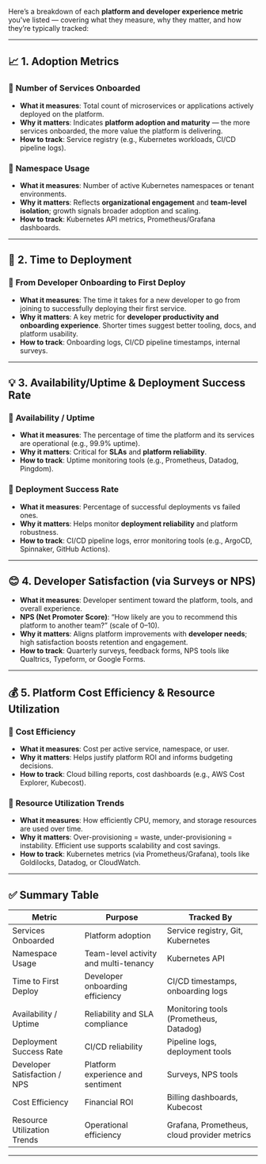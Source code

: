 Here’s a breakdown of each **platform and developer experience metric** you've listed — covering what they measure, why they matter, and how they’re typically tracked:

---

## 📈 **1. Adoption Metrics**

### 🔹 **Number of Services Onboarded**

* **What it measures**: Total count of microservices or applications actively deployed on the platform.
* **Why it matters**: Indicates **platform adoption and maturity** — the more services onboarded, the more value the platform is delivering.
* **How to track**: Service registry (e.g., Kubernetes workloads, CI/CD pipeline logs).

### 🔹 **Namespace Usage**

* **What it measures**: Number of active Kubernetes namespaces or tenant environments.
* **Why it matters**: Reflects **organizational engagement** and **team-level isolation**; growth signals broader adoption and scaling.
* **How to track**: Kubernetes API metrics, Prometheus/Grafana dashboards.

---

## 🚀 **2. Time to Deployment**

### 🔹 **From Developer Onboarding to First Deploy**

* **What it measures**: The time it takes for a new developer to go from joining to successfully deploying their first service.
* **Why it matters**: A key metric for **developer productivity and onboarding experience**. Shorter times suggest better tooling, docs, and platform usability.
* **How to track**: Onboarding logs, CI/CD pipeline timestamps, internal surveys.

---

## 💡 **3. Availability/Uptime & Deployment Success Rate**

### 🔹 **Availability / Uptime**

* **What it measures**: The percentage of time the platform and its services are operational (e.g., 99.9% uptime).
* **Why it matters**: Critical for **SLAs** and **platform reliability**.
* **How to track**: Uptime monitoring tools (e.g., Prometheus, Datadog, Pingdom).

### 🔹 **Deployment Success Rate**

* **What it measures**: Percentage of successful deployments vs failed ones.
* **Why it matters**: Helps monitor **deployment reliability** and platform robustness.
* **How to track**: CI/CD pipeline logs, error monitoring tools (e.g., ArgoCD, Spinnaker, GitHub Actions).

---

## 😊 **4. Developer Satisfaction (via Surveys or NPS)**

* **What it measures**: Developer sentiment toward the platform, tools, and overall experience.
* **NPS (Net Promoter Score)**: “How likely are you to recommend this platform to another team?” (scale of 0–10).
* **Why it matters**: Aligns platform improvements with **developer needs**; high satisfaction boosts retention and engagement.
* **How to track**: Quarterly surveys, feedback forms, NPS tools like Qualtrics, Typeform, or Google Forms.

---

## 💰 **5. Platform Cost Efficiency & Resource Utilization**

### 🔹 **Cost Efficiency**

* **What it measures**: Cost per active service, namespace, or user.
* **Why it matters**: Helps justify platform ROI and informs budgeting decisions.
* **How to track**: Cloud billing reports, cost dashboards (e.g., AWS Cost Explorer, Kubecost).

### 🔹 **Resource Utilization Trends**

* **What it measures**: How efficiently CPU, memory, and storage resources are used over time.
* **Why it matters**: Over-provisioning = waste, under-provisioning = instability. Efficient use supports scalability and cost savings.
* **How to track**: Kubernetes metrics (via Prometheus/Grafana), tools like Goldilocks, Datadog, or CloudWatch.

---

## ✅ Summary Table

| **Metric**                   | **Purpose**                           | **Tracked By**                              |
| ---------------------------- | ------------------------------------- | ------------------------------------------- |
| Services Onboarded           | Platform adoption                     | Service registry, Git, Kubernetes           |
| Namespace Usage              | Team-level activity and multi-tenancy | Kubernetes API                              |
| Time to First Deploy         | Developer onboarding efficiency       | CI/CD timestamps, onboarding logs           |
| Availability / Uptime        | Reliability and SLA compliance        | Monitoring tools (Prometheus, Datadog)      |
| Deployment Success Rate      | CI/CD reliability                     | Pipeline logs, deployment tools             |
| Developer Satisfaction / NPS | Platform experience and sentiment     | Surveys, NPS tools                          |
| Cost Efficiency              | Financial ROI                         | Billing dashboards, Kubecost                |
| Resource Utilization Trends  | Operational efficiency                | Grafana, Prometheus, cloud provider metrics |

---


